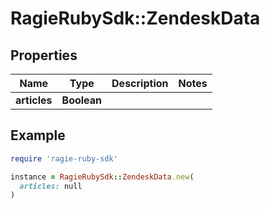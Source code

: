 # RagieRubySdk::ZendeskData

## Properties

| Name | Type | Description | Notes |
| ---- | ---- | ----------- | ----- |
| **articles** | **Boolean** |  |  |

## Example

```ruby
require 'ragie-ruby-sdk'

instance = RagieRubySdk::ZendeskData.new(
  articles: null
)
```


